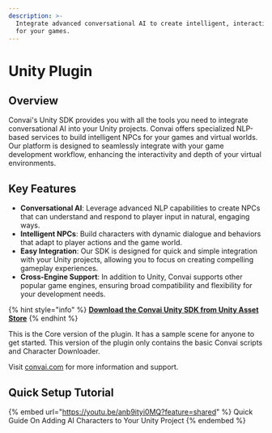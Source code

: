```yaml
---
description: >-
  Integrate advanced conversational AI to create intelligent, interactive NPCs
  for your games.
---
```


# Unity Plugin

## Overview

Convai's Unity SDK provides you with all the tools you need to integrate conversational AI into your Unity projects. Convai offers specialized NLP-based services to build intelligent NPCs for your games and virtual worlds. Our platform is designed to seamlessly integrate with your game development workflow, enhancing the interactivity and depth of your virtual environments.

## Key Features

* **Conversational AI**: Leverage advanced NLP capabilities to create NPCs that can understand and respond to player input in natural, engaging ways.
* **Intelligent NPCs**: Build characters with dynamic dialogue and behaviors that adapt to player actions and the game world.
* **Easy Integration**: Our SDK is designed for quick and simple integration with your Unity projects, allowing you to focus on creating compelling gameplay experiences.
* **Cross-Engine Support**: In addition to Unity, Convai supports other popular game engines, ensuring broad compatibility and flexibility for your development needs.

{% hint style="info" %}
[**Download the Convai Unity SDK from Unity Asset Store**](https://assetstore.unity.com/packages/tools/behavior-ai/npc-ai-engine-dialog-actions-voice-and-lipsync-convai-235621)
{% endhint %}

This is the Core version of the plugin. It has a sample scene for anyone to get started. This version of the plugin only contains the basic Convai scripts and Character Downloader.

Visit [convai.com](https://convai.com/pipeline/dashboard) for more information and support.

## Quick Setup Tutorial

{% embed url="https://youtu.be/anb9ityi0MQ?feature=shared" %}
Quick Guide On Adding AI Characters to Your Unity Project
{% endembed %}

